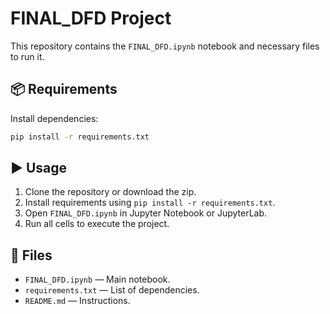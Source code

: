 # FINAL_DFD Project

This repository contains the `FINAL_DFD.ipynb` notebook and necessary files to run it.

## 📦 Requirements

Install dependencies:

```bash
pip install -r requirements.txt
```

## ▶️ Usage

1. Clone the repository or download the zip.
2. Install requirements using `pip install -r requirements.txt`.
3. Open `FINAL_DFD.ipynb` in Jupyter Notebook or JupyterLab.
4. Run all cells to execute the project.

## 📂 Files

- `FINAL_DFD.ipynb` — Main notebook.
- `requirements.txt` — List of dependencies.
- `README.md` — Instructions.
